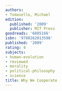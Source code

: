 ```yaml
---
authors:
- Tomasello, Michael
edition:
  published: '2009'
  publisher: MIT Press
goodreads: '6885166'
isbn: '9780262013598'
published: '2009'
rating: 4
subjects:
- human-evolution
- reviewed
- morality
- political-philosophy
- science
title: Why We Cooperate
---
```


